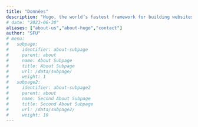 ```yaml
---
title: "Données"
description: "Hugo, the world’s fastest framework for building websites"
# date: "2023-06-30"
aliases: ["about-us","about-hugo","contact"]
author: "SFU"
# menu:
#   subpage:
#     identifier: about-subpage
#     parent: about
#     name: About Subpage
#     title: About Subpage
#     url: /data/subpage/
#     weight: 1
#   subpage2:
#     identifier: about-subpage2
#     parent: about
#     name: Second About Subpage
#     title: Second About Subpage
#     url: /data/subpage2/
#     weight: 10
---
```

